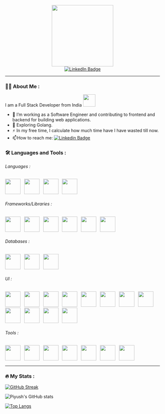 <div id="header" align="center">
  <img src="https://media.giphy.com/media/Ll22OhMLAlVDb8UQWe/giphy.gif" width="200"/>
  <div id="badges">
  <a href="https://www.linkedin.com/in/piyushrajmani">
    <img src="https://img.shields.io/badge/LinkedIn-blue?style=for-the-badge&logo=linkedin&logoColor=white" alt="LinkedIn Badge"/>
  </a>
  
</div>
<img src="https://komarev.com/ghpvc/?username=piyushmani&style=flat-square&color=blue" alt=""/>
</div>



<!---
<div align="center">
  <img src="https://media.giphy.com/media/dWesBcTLavkZuG35MI/giphy.gif" width="600" height="300"/>
</div>
-->

---

### :man_technologist: About Me :

I am a Full Stack Developer from India <img src="https://media.giphy.com/media/oUjv1KgOwiLkY/giphy.gif" width="40">
- :telescope: I’m working as a Software Engineer and contributing to frontend and backend for building web applications.
- :seedling: Exploring Golang.
- :zap: In my free time, I calculate how much time have I have wasted till now.
- :mailbox:How to reach me: [![Linkedin Badge](https://img.shields.io/badge/LinkedIn-blue?style=flat&logo=Linkedin&logoColor=white)](https://www.linkedin.com/in/piyushrajmani/)

### :hammer_and_wrench: Languages and Tools :

###### Languages :

<div>
  <img src="https://cdn.jsdelivr.net/gh/devicons/devicon/icons/python/python-original-wordmark.svg" width="50" height="50" /> &nbsp;
  <img src="https://cdn.jsdelivr.net/gh/devicons/devicon/icons/nodejs/nodejs-original.svg" width="50" height="50" /> &nbsp;
  <img src="https://cdn.jsdelivr.net/gh/devicons/devicon/icons/javascript/javascript-original.svg" width="50" height="50" /> &nbsp;
  <img src="https://cdn.jsdelivr.net/gh/devicons/devicon/icons/go/go-original.svg" width="50" height="50" /> &nbsp;
</div>  

###### Frameworks/Libraries :

<div>
  <img src="https://cdn.jsdelivr.net/gh/devicons/devicon/icons/django/django-plain-wordmark.svg" width="50" height="50" /> &nbsp;
  <img src="https://cdn.jsdelivr.net/gh/devicons/devicon/icons/flask/flask-original-wordmark.svg" width="50" height="50" /> &nbsp;
  <img src="https://cdn.jsdelivr.net/gh/devicons/devicon/icons/express/express-original-wordmark.svg" width="50" height="50" /> &nbsp;
  <img src="https://cdn.jsdelivr.net/gh/devicons/devicon/icons/sequelize/sequelize-original-wordmark.svg" width="50" height="50" /> &nbsp;
  <img src="https://cdn.jsdelivr.net/gh/devicons/devicon/icons/sqlalchemy/sqlalchemy-original-wordmark.svg" width="50" height="50" /> &nbsp;
  <img src="https://cdn.jsdelivr.net/gh/devicons/devicon/icons/pandas/pandas-original-wordmark.svg" width="50" height="50" /> &nbsp;
</div>

###### Databases :

<div>
  <img src="https://cdn.jsdelivr.net/gh/devicons/devicon/icons/postgresql/postgresql-original-wordmark.svg" width="50" height="50" /> &nbsp;
  <img src="https://cdn.jsdelivr.net/gh/devicons/devicon/icons/mysql/mysql-original-wordmark.svg" width="50" height="50" /> &nbsp;
  <img src="https://cdn.jsdelivr.net/gh/devicons/devicon/icons/mongodb/mongodb-original-wordmark.svg" width="50" height="50" /> &nbsp;
</div>

###### UI :

<div>
  <img src="https://cdn.jsdelivr.net/gh/devicons/devicon/icons/react/react-original-wordmark.svg" width="50" height="50" /> &nbsp;
  <img src="https://cdn.jsdelivr.net/gh/devicons/devicon/icons/vuejs/vuejs-original-wordmark.svg" width="50" height="50" /> &nbsp;
  <img src="https://cdn.jsdelivr.net/gh/devicons/devicon/icons/angularjs/angularjs-original-wordmark.svg" width="50" height="50" /> &nbsp;
  <img src="https://cdn.jsdelivr.net/gh/devicons/devicon/icons/typescript/typescript-original.svg" width="50" height="50" /> 
  &nbsp;
  <img src="https://cdn.jsdelivr.net/gh/devicons/devicon/icons/materialui/materialui-original.svg" width="50" height="50" /> &nbsp;
  <img src="https://cdn.jsdelivr.net/gh/devicons/devicon/icons/webpack/webpack-original-wordmark.svg" width="50" height="50" /> &nbsp;
  <img src="https://cdn.jsdelivr.net/gh/devicons/devicon/icons/babel/babel-original.svg" width="50" height="50" /> &nbsp;
  <img src="https://cdn.jsdelivr.net/gh/devicons/devicon/icons/bootstrap/bootstrap-plain-wordmark.svg" width="50" height="50" /> &nbsp;
  <img src="https://cdn.jsdelivr.net/gh/devicons/devicon/icons/html5/html5-original-wordmark.svg" width="50" height="50" /> &nbsp;
  <img src="https://cdn.jsdelivr.net/gh/devicons/devicon/icons/css3/css3-original-wordmark.svg" width="50" height="50" /> &nbsp;
  <img src="https://cdn.jsdelivr.net/gh/devicons/devicon/icons/d3js/d3js-original.svg" width="50" height="50" /> 
  &nbsp;
  <img src="https://cdn.jsdelivr.net/gh/devicons/devicon/icons/socketio/socketio-original-wordmark.svg" width="50" height="50" /> 
  &nbsp;

</div>

###### Tools :

<div>
  <img src="https://cdn.jsdelivr.net/gh/devicons/devicon/icons/amazonwebservices/amazonwebservices-original-wordmark.svg" width="50" height="50" /> &nbsp;
  <img src="https://cdn.jsdelivr.net/gh/devicons/devicon/icons/mongodb/mongodb-original-wordmark.svg" width="50" height="50" /> &nbsp;
  <img src="https://cdn.jsdelivr.net/gh/devicons/devicon/icons/docker/docker-original-wordmark.svg" width="50" height="50" /> &nbsp;
  <img src="https://cdn.jsdelivr.net/gh/devicons/devicon/icons/firebase/firebase-plain-wordmark.svg" width="50" height="50" /> &nbsp;
  <img src="https://cdn.jsdelivr.net/gh/devicons/devicon/icons/git/git-original-wordmark.svg" width="50" height="50" /> &nbsp;
  <img src="https://cdn.jsdelivr.net/gh/devicons/devicon/icons/bash/bash-original.svg" width="50" height="50" /> &nbsp;
  <img src="https://cdn.jsdelivr.net/gh/devicons/devicon/icons/putty/putty-original.svg" width="50" height="50" /> &nbsp;
</div>



---

### :fire: My Stats :

[![GitHub Streak](https://github-readme-streak-stats.herokuapp.com?user=piyushmani&theme=highcontrast)](https://git.io/streak-stats)

![Piyush's GitHub stats](https://github-readme-stats.vercel.app/api?username=piyushmani&show_icons=true&theme=radical)

[![Top Langs](https://github-readme-stats.vercel.app/api/top-langs/?username=piyushmani&layout=compact&hide=Jupyter%20Notebook)](https://github.com/anuraghazra/github-readme-stats)

